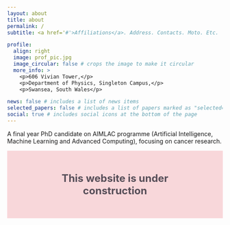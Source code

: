 ```yaml
---
layout: about
title: about
permalink: /
subtitle: <a href='#'>Affiliations</a>. Address. Contacts. Moto. Etc.

profile:
  align: right
  image: prof_pic.jpg
  image_circular: false # crops the image to make it circular
  more_info: >
    <p>606 Vivian Tower,</p>
    <p>Department of Physics, Singleton Campus,</p>
    <p>Swansea, South Wales</p>

news: false # includes a list of news items
selected_papers: false # includes a list of papers marked as "selected={true}"
social: true # includes social icons at the bottom of the page
---
```

A final year PhD candidate on AIMLAC programme (Artificial Intelligence, Machine Learning and Advanced Computing), focusing on cancer research. 


<!-- The sections below are commented out and will not be displayed -->
<!-- 
#Write your biography here. Tell the world about yourself. Link to your favorite [subreddit](http://reddit.com).

#modify this section using `_pages/about.md`. Edit `_bibliography/papers.bib` and Jekyll will render your [publications page](/al-folio/publications/) automatically.

#Link to your social media connections, too. This theme is set up to use [Font Awesome icons](https://fontawesome.com/) and [Academicons](https://jpswalsh.github.io/academicons/), like the ones below. Add your Facebook, #Twitter, LinkedIn, Google Scholar, or just disable all of them.
-->

<div style="text-align: center; padding: 50px; font-size: 24px; background-color: #f8d7da; color: #564e58;">
  <strong>This website is under construction</strong>
</div>

